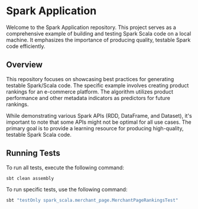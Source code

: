 # Spark Application

Welcome to the Spark Application repository. This project serves as a comprehensive example of building and testing Spark Scala code on a local machine. It emphasizes the importance of producing quality, testable Spark code efficiently.

## Overview

This repository focuses on showcasing best practices for generating testable Spark/Scala code. The specific example involves creating product rankings for an e-commerce platform. The algorithm utilizes product performance and other metadata indicators as predictors for future rankings.

While demonstrating various Spark APIs (RDD, DataFrame, and Dataset), it's important to note that some APIs might not be optimal for all use cases. The primary goal is to provide a learning resource for producing high-quality, testable Spark Scala code.

## Running Tests
To run all tests, execute the following command:
```bash
sbt clean assembly
```
To run specific tests, use the following command:

```bash
sbt "testOnly spark_scala.merchant_page.MerchantPageRankingsTest"
```
